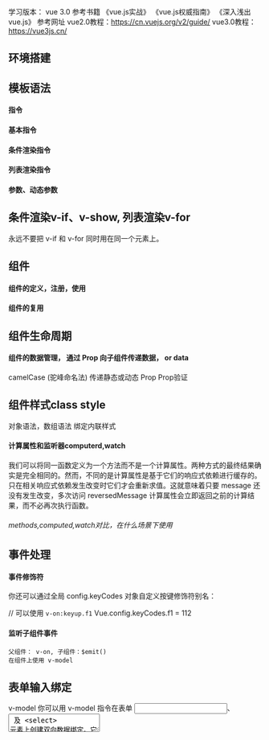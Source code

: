 学习版本： vue 3.0
参考书籍
《vue.js实战》
《vue.js权威指南》
《深入浅出vue.js》
参考网址
vue2.0教程：https://cn.vuejs.org/v2/guide/
vue3.0教程：https://vue3js.cn/

## 环境搭建

## 模板语法
#### 指令
#### 基本指令
#### 条件渲染指令
#### 列表渲染指令
#### 参数、动态参数


## 条件渲染v-if、v-show, 列表渲染v-for
永远不要把 v-if 和 v-for 同时用在同一个元素上。

## 组件
#### 组件的定义，注册，使用

#### 组件的复用
## 组件生命周期
#### 组件的数据管理， 通过 Prop 向子组件传递数据， or data
camelCase (驼峰命名法) 
传递静态或动态 Prop
Prop验证

## 组件样式class style
对象语法，数组语法
绑定内联样式

#### 计算属性和监听器computerd,watch
我们可以将同一函数定义为一个方法而不是一个计算属性。两种方式的最终结果确实是完全相同的。然而，不同的是计算属性是基于它们的响应式依赖进行缓存的。只在相关响应式依赖发生改变时它们才会重新求值。这就意味着只要 message 还没有发生改变，多次访问 reversedMessage 计算属性会立即返回之前的计算结果，而不必再次执行函数。
###### methods,computed,watch对比，在什么场景下使用

## 事件处理
#### 事件修饰符

你还可以通过全局 config.keyCodes 对象自定义按键修饰符别名：

// 可以使用 `v-on:keyup.f1`
Vue.config.keyCodes.f1 = 112

#### 监听子组件事件
    父组件： v-on, 子组件：$emit()
    在组件上使用 v-model

## 表单输入绑定
v-model
你可以用 v-model 指令在表单 <input>、<textarea> 及 <select> 元素上创建双向数据绑定。它会根据控件类型自动选取正确的方法来更新元素。尽管有些神奇，但 v-model 本质上不过是语法糖。它负责监听用户的输入事件以更新数据，并对一些极端场景进行一些特殊处理。

修饰符
.lazy
.number
.trim

#### 通过插槽分发内容
#### 动态组件
<component v-bind:is="currentTabComponent"></component>
可以通过 Vue 的 <component> 元素加一个特殊的 is attribute 来实现
